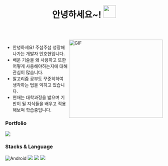 
<h1 align="center">


  안녕하세요~!
  <a target="_blank">
    <img src="https://github.com/JayantGoel001/JayantGoel001/blob/master/GIF/Hi.gif" width="40px" />
  </a>
</h1>

<br/>
<br/>

<a target="_blank">
  <img align="right" height="250" width="300" alt="GIF" src="https://github.com/JayantGoel001/JayantGoel001/blob/master/GIF/code.gif">
</a>

-  안녕하세요! 주섬주섬 성장해나가는 개발자 인호현입니다.
-  배운 기술을 왜 사용하고 또한 어떻게 사용해야하는지에 대해 관심이 많습니다.
-  알고리즘 공부도 꾸준히하여 생각하는 법을 익히고 있습니다.
-  현재는 대학과정을 밟으며 기반이 될 지식들을 배우고 적용해보며 학습중입니다.
<h3>Portfolio</h3>
<a href = "https://www.notion.so/4718d0d3145b43d5a485eb7918042a07"><img src="https://img.shields.io/badge/Portfolio-ffffff?style=flat-square&logo=Notion&logoColor=black"></a>

<h3>Stacks & Language</h3>
<div>
<img alt="Android" src ="https://img.shields.io/badge/Android-3DDC84.svg?&style=for-the-badge&logo=Android&logoColor=black">
<img src="https://img.shields.io/badge/Kotlin-7F52FF?style=for-the-badge&logo=Kotlin&logoColor=purple">
<img src="https://img.shields.io/badge/java-007396?style=for-the-badge&logo=java&logoColor=white"> 
<img src="https://img.shields.io/badge/Sqlite-003B57?style=for-the-badge&logo=Sqlite&logoColor=##003B57"> 
</div>








